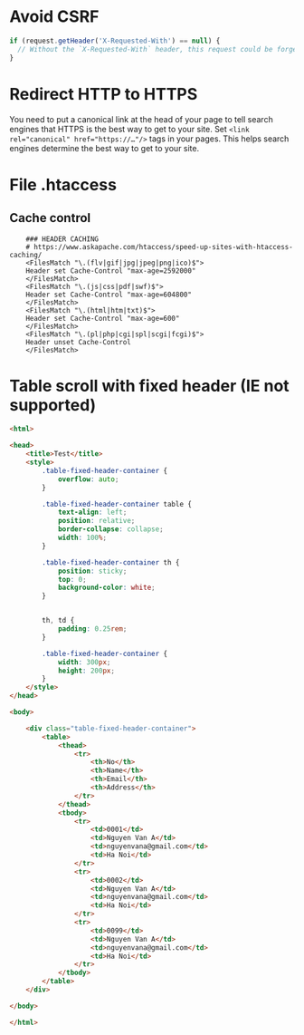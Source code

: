 # Avoid CSRF
```js
if (request.getHeader('X-Requested-With') == null) {
  // Without the `X-Requested-With` header, this request could be forged. Aborts.
}
```

# Redirect HTTP to HTTPS
You need to put a canonical link at the head of your page to tell search engines that HTTPS is the best way to get to your site.
Set `<link rel="canonical" href="https://…"/>` tags in your pages. This helps search engines determine the best way to get to your site.

# File .htaccess
## Cache control
```
    ### HEADER CACHING
    # https://www.askapache.com/htaccess/speed-up-sites-with-htaccess-caching/
    <FilesMatch "\.(flv|gif|jpg|jpeg|png|ico)$">
    Header set Cache-Control "max-age=2592000"
    </FilesMatch>
    <FilesMatch "\.(js|css|pdf|swf)$">
    Header set Cache-Control "max-age=604800"
    </FilesMatch>
    <FilesMatch "\.(html|htm|txt)$">
    Header set Cache-Control "max-age=600"
    </FilesMatch>
    <FilesMatch "\.(pl|php|cgi|spl|scgi|fcgi)$">
    Header unset Cache-Control
    </FilesMatch>
```

# Table scroll with fixed header (IE not supported)
```html
<html>

<head>
    <title>Test</title>
    <style>
        .table-fixed-header-container {
            overflow: auto;
        }

        .table-fixed-header-container table {
            text-align: left;
            position: relative;
            border-collapse: collapse;
            width: 100%;
        }

        .table-fixed-header-container th {
            position: sticky;
            top: 0;
            background-color: white;
        }


        th, td {
            padding: 0.25rem;
        }

        .table-fixed-header-container {
            width: 300px;
            height: 200px;
        }
    </style>
</head>

<body>

    <div class="table-fixed-header-container">
        <table>
            <thead>
                <tr>
                    <th>No</th>
                    <th>Name</th>
                    <th>Email</th>
                    <th>Address</th>
                </tr>
            </thead>
            <tbody>
                <tr>
                    <td>0001</td>
                    <td>Nguyen Van A</td>
                    <td>nguyenvana@gmail.com</td>
                    <td>Ha Noi</td>
                </tr>
                <tr>
                    <td>0002</td>
                    <td>Nguyen Van A</td>
                    <td>nguyenvana@gmail.com</td>
                    <td>Ha Noi</td>
                </tr>
                <tr>
                    <td>0099</td>
                    <td>Nguyen Van A</td>
                    <td>nguyenvana@gmail.com</td>
                    <td>Ha Noi</td>
                </tr>
            </tbody>
        </table>
    </div>

</body>

</html>
```

